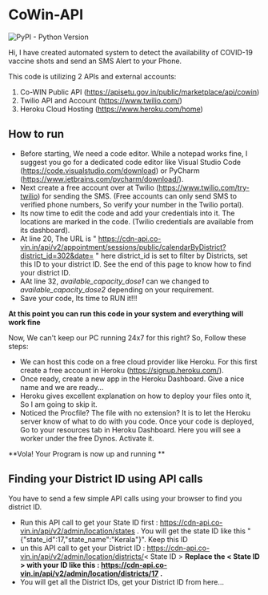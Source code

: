 # CoWin-API
![PyPI - Python Version](https://img.shields.io/pypi/pyversions/requests)

Hi, I have created automated system to detect the availability of COVID-19 vaccine shots and send an SMS Alert to your Phone.

This code is utilizing 2 APIs and external accounts:

 1. Co-WIN Public API (https://apisetu.gov.in/public/marketplace/api/cowin)
 2. Twilio API and Account (https://www.twilio.com/)
 3. Heroku Cloud Hosting (https://www.heroku.com/home)

## How to run

 - Before starting, We need a code editor. While a notepad works fine, I suggest you go for a dedicated code editor like Visual Studio Code (https://code.visualstudio.com/download) or PyCharm (https://www.jetbrains.com/pycharm/download/).
 - Next create a free account over at Twilio (https://www.twilio.com/try-twilio) for sending the SMS. (Free accounts can only send SMS to verified phone numbers, So verify your number in the Twilio portal).
 - Its now time to edit the code and add your credentials into it. The locations are marked in the code. (Twilio credentials are available from its dashboard).
 - At line 20, The URL is " https://cdn-api.co-vin.in/api/v2/appointment/sessions/public/calendarByDistrict?district_id=302&date= " here district_id is set to filter by Districts, set this ID to your district ID. See the end of this page to know how to find your district ID.
 - AAt line 32, *available_capacity_dose1* can we changed to *available_capacity_dose2* depending on your requirement.
 - Save your code, Its time to RUN it!!!

**At this point you can run this code in your system and everything will work fine**

Now, We can't keep  our PC running 24x7 for this right?
So, Follow these steps:

 - We can host this code on a free cloud provider like Heroku. For this first create a free account in Heroku (https://signup.heroku.com/).
 - Once ready, create a new app in the Heroku Dashboard. Give a nice name and we are ready...
 - Heroku gives excellent explanation on how to deploy your files onto it, So I am going to skip it.
 - Noticed the Procfile? The file with no extension? It is to let the Heroku server know of what to do with you code. Once your code is deployed, Go to your resources tab in Heroku Dashboard. Here you will see a worker under the free Dynos. Activate it.

**Vola! Your Program is now up and running **

## Finding your District ID using API calls
You have to send a few simple API calls using your browser to find you district ID.

 - Run this API call to get your State ID first : https://cdn-api.co-vin.in/api/v2/admin/location/states . You will get the state ID like this "{"state_id":17,"state_name":"Kerala"}". Keep this ID
 - un this API call to get your District ID : https://cdn-api.co-vin.in/api/v2/admin/location/districts/< State ID > **Replace the < State ID > with your ID like this : https://cdn-api.co-vin.in/api/v2/admin/location/districts/17 .**
 - You will get all the District IDs, get your District ID from here...
